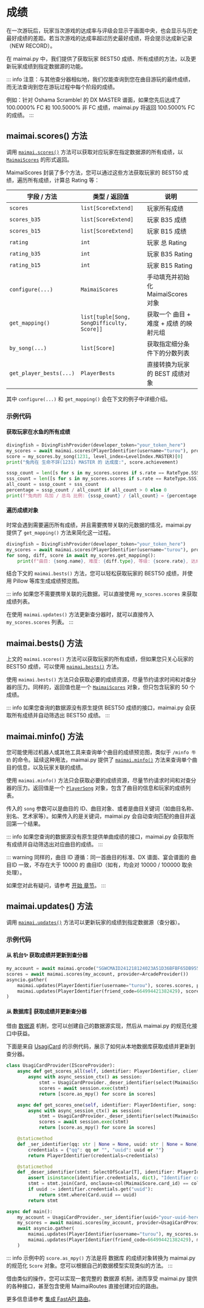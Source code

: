 # 成绩

在一次游玩后，玩家当次游戏的达成率与评级会显示于画面中央，也会显示与历史最好成绩的差距。若当次游戏的达成率超过历史最好成绩，将会提示达成新记录（NEW RECORD）。

在 maimai.py 中，我们提供了获取玩家 BEST50 成绩、所有成绩的方法，以及更新玩家成绩到指定数据源的功能。

::: info
注意：与其他查分器相似地，我们仅能查询到您在曲目游玩的最终成绩，而无法查询到您在游玩过程中每个阶段的成绩。

例如：针对 Oshama Scramble! 的 DX MASTER 谱面，如果您先后达成了 100.0000% FC 和 100.5000% 非 FC 成绩，maimai.py 将返回 100.5000% FC 的成绩。
:::

## maimai.scores() 方法

调用 [`maimai.scores()`](https://api.maimai.turou.fun/maimai_py/maimai.html#MaimaiClient.scores) 方法可以获取对应玩家在指定数据源的所有成绩，以 [`MaimaiScores`](https://api.maimai.turou.fun/maimai_py/maimai.html#MaimaiScores) 的形式返回。

MaimaiScores 封装了多个方法，您可以通过这些方法获取玩家的 BEST50 成绩，遍历所有成绩，计算总 Rating 等：

| 字段 / 方法             | 类型 / 返回值                              | 说明                                   |
|-------------------------|--------------------------------------------|--------------------------------------|
| `scores`                | `list[ScoreExtend]`                        | 玩家所有成绩                           |
| `scores_b35`            | `list[ScoreExtend]`                        | 玩家 B35 成绩                          |
| `scores_b15`            | `list[ScoreExtend]`                        | 玩家 B15 成绩                          |
| `rating`                | `int`                                      | 玩家 总 Rating                         |
| `rating_b35`            | `int`                                      | 玩家 B35 Rating                        |
| `rating_b15`            | `int`                                      | 玩家 B15 Rating                        |
| `configure(...)`        | `MaimaiScores`                             | 手动填充并初始化 MaimaiScores 对象     |
| `get_mapping()`         | `list[tuple[Song, SongDifficulty, Score]]` | 获取一个 曲目 + 难度 + 成绩 的映射元组 |
| `by_song(...)`          | `list[Score]`                              | 获取指定细分条件下的分数列表           |
| `get_player_bests(...)` | `PlayerBests`                              | 直接转换为玩家的 BEST 成绩对象         |

其中 `configure(...)` 和 `get_mapping()` 会在下文的例子中详细介绍。

### 示例代码

#### 获取玩家在水鱼的所有成绩

```python
divingfish = DivingFishProvider(developer_token="your_token_here")
my_scores = await maimai.scores(PlayerIdentifier(username="turou"), provider=divingfish)
score = my_scores.by_song(1231, level_index=LevelIndex.MASTER)[0]
print("兔肉在 生命不詳(1231) MASTER 的 达成度:", score.achievement)

sssp_count = len([s for s in my_scores.scores if s.rate == RateType.SSSP])
sss_count = len([s for s in my_scores.scores if s.rate == RateType.SSS])
all_count = sssp_count + sss_count
percentage = sssp_count / all_count if all_count > 0 else 0
print(f"兔肉的 鸟加 / 总鸟 比例: {sssp_count} / {all_count} = {percentage:.2%}, 总 Rating: {my_scores.rating}")")
```

#### 遍历成绩对象

时常会遇到需要遍历所有成绩，并且需要携带关联的元数据的情况，maimai.py 提供了 `get_mapping()` 方法来简化这一过程。

```python
divingfish = DivingFishProvider(developer_token="your_token_here")
my_scores = await maimai.scores(PlayerIdentifier(username="turou"), provider=divingfish)
for song, diff, score in await my_scores.get_mapping():
    print(f"曲目: {song.name}, 难度: {diff.type}, 等级: {score.rate}, 达成度: {score.achievement}")
```

结合下文的 `maimai.bests()` 方法，您可以轻松获取玩家的 BEST50 成绩，并使用 Pillow 等库生成成绩预览图。

::: info
如果您不需要携带关联的元数据，可以直接使用 `my_scores.scores` 来获取成绩列表。

在使用 `maimai.updates()` 方法更新查分器时，就可以直接传入 `my_scores.scores` 列表。
:::

## maimai.bests() 方法

上文的 `maimai.scores()` 方法可以获取玩家的所有成绩，但如果您只关心玩家的 BEST50 成绩，可以使用 [`maimai.bests()`](https://api.maimai.turou.fun/maimai_py/maimai.html#MaimaiClient.bests) 方法。

使用 `maimai.bests()` 方法只会获取必要的成绩资源，尽量节约请求时间和对查分器的压力。同样的，返回值也是一个 [`MaimaiScores`](https://api.maimai.turou.fun/maimai_py/maimai.html#MaimaiScores) 对象，但只包含玩家的 50 个成绩。

::: info
如果您查询的数据源没有原生提供 BEST50 成绩的接口，maimai.py 会获取所有成绩并自动筛选出 BEST50 成绩。
:::

## maimai.minfo() 方法

您可能使用过机器人或其他工具来查询单个曲目的成绩预览图，类似于 `/minfo 牛奶` 的命令。延续这种用法，maimai.py 提供了 [`maimai.minfo()`](https://api.maimai.turou.fun/maimai_py/maimai.html#MaimaiClient.minfo) 方法来查询单个曲目的信息，以及玩家关联的成绩。

使用 `maimai.minfo()` 方法只会获取必要的成绩资源，尽量节约请求时间和对查分器的压力。返回值是一个 [`PlayerSong`](../concepts/models.md#playersong) 对象，包含了曲目的信息和玩家的成绩列表。

传入的 `song` 参数可以是曲目的 ID、曲目对象、或者是曲目关键词（如曲目名称、别名、艺术家等）。如果传入的是关键词，maimai.py 会自动查询匹配的曲目并返回第一个结果。

::: info
如果您查询的数据源没有原生提供单曲成绩的接口，maimai.py 会获取所有成绩并自动筛选出对应曲目的成绩。
:::

::: warning
同样的，曲目 ID 遵循：同一首曲目的标准、DX 谱面、宴会谱面的 曲目ID 一致，不存在大于 10000 的 曲目ID（如有，均会对 10000 / 100000 取余处理）。

如果您对此有疑问，请参考 [开始 章节](../get-started.md#曲目id)。
:::

## maimai.updates() 方法

调用 [`maimai.updates()`](https://api.maimai.turou.fun/maimai_py/maimai.html#MaimaiClient.updates) 方法可以更新玩家的成绩到指定数据源（查分器）。

### 示例代码

#### 从 机台✨ 获取成绩并更新到查分器

```python
my_account = await maimai.qrcode("SGWCMAID241218124023A51D36BFBF65DB955DEB72905905D6A12D8056371E0499C74CD3592FCXXXXXXX")
scores = await maimai.scores(my_account, provider=ArcadeProvider())
asyncio.gather(
    maimai.updates(PlayerIdentifier(username="turou"), scores.scores, provider=divingfish),
    maimai.updates(PlayerIdentifier(friend_code=664994421382429), scores.scores, provider=lxns)
)
```

#### 从 数据库🚀 获取成绩并更新查分器

借由 [数据源](../get-started.md#数据源) 机制，您可以创建自己的数据源实现，然后从 maimai.py 的规范化接口中获益。

下面是来自 [UsagiCard](https://uc.turou.fun/) 的示例代码，展示了如何从本地数据库获取成绩并更新到查分器。

```python
class UsagiCardProvider(IScoreProvider):
    async def get_scores_all(self, identifier: PlayerIdentifier, client: MaimaiClient) -> list[Score]:
        async with async_session_ctx() as session:
            stmt = UsagiCardProvider._deser_identifier(select(MaimaiScore), identifier)
            scores = await session.exec(stmt)
            return [score.as_mpy() for score in scores]

    async def get_scores_one(self, identifier: PlayerIdentifier, song: Song, client: MaimaiClient) -> list[Score]:
        async with async_session_ctx() as session:
            stmt = UsagiCardProvider._deser_identifier(select(MaimaiScore).where(col(MaimaiScore.song_id) == song.id), identifier)
            scores = await session.exec(stmt)
            return [score.as_mpy() for score in scores]

    @staticmethod
    def _ser_identifier(qq: str | None = None, uuid: str | None = None):
        credentials = {"qq": qq or "", "uuid": uuid or ""}
        return PlayerIdentifier(credentials=credentials)

    @staticmethod
    def _deser_identifier(stmt: SelectOfScalar[T], identifier: PlayerIdentifier) -> SelectOfScalar[T]:
        assert isinstance(identifier.credentials, dict), "Identifier credentials should be a dictionary."
        stmt = stmt.join(Card, onclause=col(MaimaiScore.card_id) == col(Card.id))
        if uuid := identifier.credentials.get("uuid"):
            return stmt.where(Card.uuid == uuid)
        return stmt

async def main():
    my_account = UsagiCardProvider._ser_identifier(uuid="your-uuid-here")
    my_scores = await maimai.scores(my_account, provider=UsagiCardProvider())
    await asyncio.gather(
        maimai.updates(PlayerIdentifier(username="turou"), my_scores.scores, provider=divingfish),
        maimai.updates(PlayerIdentifier(friend_code=664994421382429), my_scores.scores, provider=lxns)
    )
```

::: info
示例中的 `score.as_mpy()` 方法是将 数据库 的成绩对象转换为 maimai.py 的规范化 `Score` 对象。您可以根据自己的数据模型实现类似的方法。
:::

借由类似的操作，您可以实现一套完整的 数据源 机制，进而享受 maimai.py 提供的各种接口，甚至包含使用 MaimaiRoutes 直接创建对应的路由。

更多信息请参考 [集成 FastAPI 路由](../concepts/client.md#集成-fastapi-路由)。